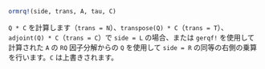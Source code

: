 ```julia
ormrq!(side, trans, A, tau, C)
```

`Q * C` を計算します（`trans = N`）、`transpose(Q) * C`（`trans = T`）、`adjoint(Q) * C`（`trans = C`）で `side = L` の場合、または `gerqf!` を使用して計算された `A` の `RQ` 因子分解からの `Q` を使用して `side = R` の同等の右側の乗算を行います。`C` は上書きされます。
